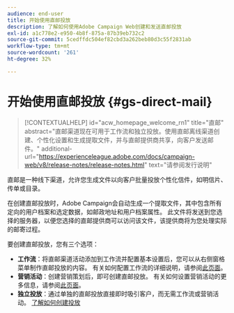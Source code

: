 ```yaml
---
audience: end-user
title: 开始使用直邮投放
description: 了解如何使用Adobe Campaign Web创建和发送直邮投放
exl-id: a1c778e2-e950-4b8f-875a-87b39eb732c2
source-git-commit: 5cedffdc504ef82cbd3a262beb80d3c55f2831ab
workflow-type: tm+mt
source-wordcount: '261'
ht-degree: 32%

---
```


# 开始使用直邮投放 {#gs-direct-mail}

>[!CONTEXTUALHELP]
>id="acw_homepage_welcome_rn1"
>title="直邮"
>abstract="直邮渠道现在可用于工作流和独立投放。使用直邮离线渠道创建、个性化设置和生成提取文件，并与直邮提供商共享，向客户发送邮件。"
>additional-url="https://experienceleague.adobe.com/docs/campaign-web/v8/release-notes/release-notes.html" text="请参阅发行说明"


直邮是一种线下渠道，允许您生成文件以向客户批量投放个性化信件，如明信片、传单或目录。

在创建直邮投放时，Adobe Campaign会自动生成一个提取文件，其中包含所有定向的用户档案和选定数据，如邮政地址和用户档案属性。 此文件将发送到您选择的服务器，以便您选择的直邮提供商可以访问该文件，该提供商将为您处理实际的邮寄过程。

要创建直邮投放，您有三个选项：

* **工作流**：将直邮渠道活动添加到工作流并配置基本设置后，您可以从右侧窗格菜单制作直邮投放的内容。 有关如何配置工作流的详细说明，请参阅[此页面](../workflows/gs-workflow-creation.md)。
* **营销活动**：创建营销策划后，即可创建直邮投放。 有关如何设置营销活动的更多信息，请参阅[此页面](../campaigns/gs-campaigns.md)。
* **独立投放**：通过单独的直邮投放直接即时吸引客户，而无需工作流或营销活动。 [了解如何创建投放](../msg/gs-deliveries.md)

<!--
<table style="table-layout:fixed"><tr style="border: 0;">
<td>
<a href="create-push.md">
<img alt="Lead" src="assets/do-not-localize/push_create.jpeg">
</a>
<div><a href="create-push.md"><strong>Create a push delivery</strong>
</div>
<p>
</td>
<td>
<a href="content-push.md">
<img alt="Infrequent" src="assets/do-not-localize/push_design.jpeg">
</a>
<div>
<a href="content-push.md"><strong>Design a push delivery<strong></strong></a>
</div>
<p></td>
<td>
<a href="send-push.md">
<img alt="Validation" src="assets/do-not-localize/push_send.jpeg">
</a>
<div>
<a href="send-push.md"><strong>Send a push delivery</strong></a>
</div>
<p>
</td>
<td>
<a href="send-push.md">
<img alt="Validation" src="assets/do-not-localize/push_report.jpeg">
</a>
<div>
<a href="send-push.md"><strong>Push delivery report</strong></a>
</div>
<p>
</td>
</tr></table>
-->
